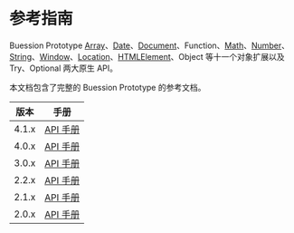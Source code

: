 # 参考指南


Buession Prototype [Array](https://www.w3school.com.cn/jsref/jsref_obj_array.asp)、[Date](https://www.w3school.com.cn/jsref/jsref_obj_date.asp)、[Document](https://www.w3school.com.cn/jsref/dom_obj_document.asp)、Function、[Math](https://www.w3school.com.cn/jsref/jsref_obj_math.asp)、[Number](https://www.w3school.com.cn/jsref/jsref_obj_number.asp)、[String](https://www.w3school.com.cn/jsref/jsref_obj_string.asp)、[Window](https://www.w3school.com.cn/jsref/obj_window.asp)、[Location](https://www.w3school.com.cn/jsref/obj_location.asp)、[HTMLElement](https://www.w3school.com.cn/jsref/dom_obj_all.asp)、Object 等十一个对象扩展以及 Try、Optional 两大原生 API。

本文档包含了完整的 Buession Prototype 的参考文档。

|  版本   | 手册  |
|  ----  | ----  |
| 4.1.x  | [API 手册](4.1/index.html) |
| 4.0.x  | [API 手册](4.0/index.html) |
| 3.0.x  | [API 手册](3.0/index.html) |
| 2.2.x  | [API 手册](2.2/index.html) |
| 2.1.x  | [API 手册](2.1/index.html) |
| 2.0.x  | [API 手册](2.0/index.html) |